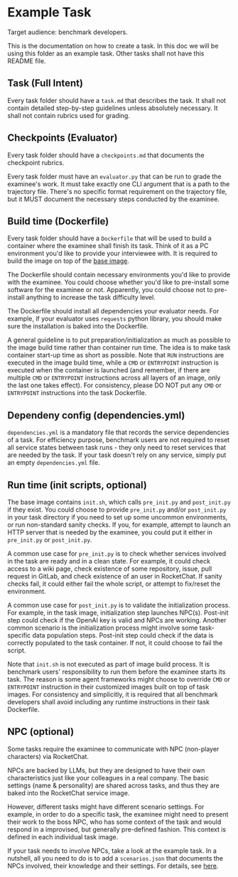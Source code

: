 # Example Task

Target audience: benchmark developers.

This is the documentation on how to create a task. In this doc we will be using
this folder as an example task. Other tasks shall not have this README file.

## Task (Full Intent)

Every task folder should have a `task.md` that describes the task. It shall not
contain detailed step-by-step guidelines unless absolutely necessary. It shall not
contain rubrics used for grading.

## Checkpoints (Evaluator)

Every task folder should have a `checkpoints.md` that documents the checkpoint rubrics.

Every task folder must have an `evaluator.py` that can be run to grade the
examinee's work. It must take exactly one CLI argument that is a path to the
trajectory file. There's no specific format requirement on the trajectory file,
but it MUST document the necessary steps conducted by the examinee.

## Build time (Dockerfile)

Every task folder should have a `Dockerfile` that will be used to build a container
where the examinee shall finish its task. Think of it as a PC environment you'd like
to provide your interviewee with. It is required to
build the image on top of the [base image](../../base_image/Dockerfile).

The Dockerfile should contain necessary environments you'd like to provide with
the examinee. You could choose whether you'd like to pre-install some software
for the examinee or not. Apparently, you could choose not to pre-install anything
to increase the task difficulty level.

The Dockerfile should install all dependencies your evaluator needs. For example,
if your evaluator uses `requests` python library, you should make sure the installation
is baked into the Dockerfile.

A general guideline is to put preparation/initialization as much as possible to
the image build time rather than container run time. The idea is to make task
container start-up time as short as possible. Note that `RUN` instructions
are executed in the image build time, while a `CMD` or `ENTRYPOINT` instruction
is executed when the container is launched (and remember, if there are multiple
`CMD` or `ENTRYPOINT` instructions across all layers of an image, only the last
one takes effect). For consistency, please DO NOT put any `CMD` or `ENTRYPOINT`
instructions into the task Dockerfile.

## Dependeny config (dependencies.yml)

`dependencies.yml` is a mandatory file that records the service dependencies of
a task. For efficiency purpose, benchmark users are not required to reset all service
states between task runs - they only need to reset services that are needed by the
task. If your task doesn't rely on any service, simply put an empty `dependencies.yml`
file.

## Run time (init scripts, optional)

The base image contains `init.sh`, which calls `pre_init.py` and `post_init.py`
if they exist. You could choose to provide `pre_init.py` and/or `post_init.py`
in your task directory if you need to set up some uncommon environments,
or run non-standard sanity checks. If you, for example, attempt to launch an
HTTP server that is needed by the examinee, you could put it either in `pre_init.py`
or `post_init.py`.

A common use case for `pre_init.py`
is to check whether services involved in the task are ready and in a clean state.
For example, it could check access to a wiki page, check existence 
of some repository, issue, pull request in GitLab, and check existence of an user in
RocketChat. If sanity checks fail, it could either fail the whole script, or
attempt to fix/reset the environment.

A common use case for `post_init.py` is to validate the initialization process.
For example, in the task image, initialization step launches NPC(s). Post-init
step could check if the OpenAI key is valid and NPCs are working. Another common
scenario is the initialization process might involve some task-specific data population
steps. Post-init step could check if the data is correctly populated to the task
container. If not, it could choose to fail the script.

Note that `init.sh` is not executed as part of image build process. It is benchmark users'
responsibility to run them before the examinee starts its task. The reason is some
agent frameworks might choose to override `CMD` or `ENTRYPOINT` instruction in
their customized images built on top of task images. For consistency and simplicitly,
it is required that all benchmark developers shall avoid including any runtime
instructions in their task Dockerfile.

## NPC (optional)

Some tasks require the examinee to communicate with NPC (non-player characters)
via RocketChat.

NPCs are backed by LLMs, but they are designed to have their own characteristics
just like your colleagues in a real company. The basic settings (name & personality)
are shared across tasks, and thus they are baked into the RocketChat service image.

However, different tasks might have different scenario settings. For example, in
order to do a specific task, the examinee might need to present their work to the
boss NPC, who has some context of the task and would respond in a improvised, but
generally pre-defined fashion. This context is defined in each individual task image.

If your task needs to involve NPCs, take a look at the example task. In a nutshell,
all you need to do is to add a `scenarios.json` that documents the NPCs involved, their
knowledge and their settings. For details, see [here](./NPC.md).
